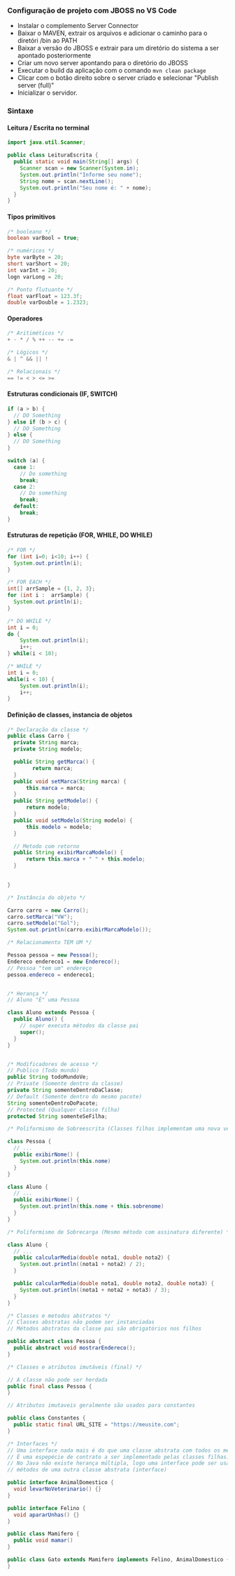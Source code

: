 ### Configuração de projeto com JBOSS no VS Code

- Instalar o complemento Server Connector
- Baixar o MAVEN, extrair os arquivos e adicionar o caminho para o diretóri /bin ao PATH
- Baixar a versão do JBOSS e extrair para um diretório do sistema a ser apontado posteriormente
- Criar um novo server apontando para o diretório do JBOSS
- Executar o build da aplicação com o comando `mvn clean package`
- Clicar com o botão direito sobre o server criado e selecionar "Publish server (full)"
- Inicializar o servidor.

### Sintaxe

#### Leitura / Escrita no terminal
```java
import java.util.Scanner;

public class LeituraEscrita {
  public static void main(String[] args) {
    Scanner scan = new Scanner(System.in);
    System.out.println("Informe seu nome");
    String nome = scan.nextLine();
    System.out.println("Seu nome é: " + nome);
  }
}
```

#### Tipos primitivos
```java
/* booleano */
boolean varBool = true;

/* numéricos */
byte varByte = 20;
short varShort = 20;
int varInt = 20;
logn varLong = 20;

/* Ponto flutuante */
float varFloat = 123.3f;
double varDouble = 1.2323;
```
#### Operadores 

```java
/* Aritiméticos */
+ - * / % ++ -- += -=

/* Lógicos */
& | ^ && || !

/* Relacionais */
== != < > <= >= 
```

#### Estruturas condicionais (IF, SWITCH)

```java
if (a > b) {
  // DO Something
} else if (b > c) {
  // DO Something
} else {
  // DO Something
}

switch (a) {
  case 1:
    // Do something
    break;
  case 2:
    // Do something
    break;
  default:
    break;
}
```

#### Estruturas de repetição (FOR, WHILE, DO WHILE)

```java
/* FOR */
for (int i=0; i<10; i++) {
  System.out.println(i);
}

/* FOR EACH */
int[] arrSample = {1, 2, 3};
for (int i :  arrSample) {
  System.out.println(i);
}

/* DO WHILE */
int i = 0;
do {
    System.out.println(i);
    i++;
} while(i < 10);

/* WHILE */
int i = 0;
while(i < 10) {
    System.out.println(i);
    i++;
} 
```

#### Definição de classes, instancia de objetos

```java
/* Declaração da classe */
public class Carro {
  private String marca;
  private String modelo;

  public String getMarca() {
        return marca;
  }
  public void setMarca(String marca) {
      this.marca = marca;
  }
  public String getModelo() {
      return modelo;
  }
  public void setModelo(String modelo) {
      this.modelo = modelo;
  }

  // Metodo com retorno
  public String exibirMarcaModelo() {
      return this.marca + " " + this.modelo;
  }

  
}

/* Instância do objeto */

Carro carro = new Carro();
carro.setMarca("VW");
carro.setModelo("Gol");
System.out.println(carro.exibirMarcaModelo());

/* Relacionamento TEM UM */

Pessoa pessoa = new Pessoa();
Endereco endereco1 = new Endereco();
// Pessoa "tem um" endereço
pessoa.endereco = endereco1;


/* Herança */
// Aluno "É" uma Pessoa

class Aluno extends Pessoa {
  public Aluno() {
    // super executa métodos da classe pai
    super();
  }
}


/* Modificadores de acesso */
// Publico (Todo mundo)
public String todoMundoVe;
// Private (Somente dentro da classe)
private String somenteDentroDaClasse;
// Default (Somente dentro do mesmo pacote)
String somenteDentroDoPacote;
// Protected (Qualquer classe filha)
protected String somenteSeFilha;

/* Poliformismo de Sobreescrita (Classes filhas implementam uma nova versão do método) - Em tempo de execução */

class Pessoa {
  // ...
  public exibirNome() {
    System.out.println(this.nome)
  }
}

class Aluno {
  // ...
  public exibirNome() {
    System.out.println(this.nome + this.sobrenome)
  }
}

/* Poliformismo de Sobrecarga (Mesmo método com assinatura diferente) */

class Aluno {
  // ...
  public calcularMedia(double nota1, double nota2) {
    System.out.println((nota1 + nota2) / 2);
  }

  public calcularMedia(double nota1, double nota2, double nota3) {
    System.out.println((nota1 + nota2 + nota3) / 3);
  }
}

/* Classes e metodos abstratos */
// Classes abstratas não podem ser instanciadas
// Métodos abstratos da classe pai são obrigatórios nos filhos

public abstract class Pessoa {
  public abstract void mostrarEndereco();
}

/* Classes e atributos imutáveis (final) */

// A classe não pode ser herdada
public final class Pessoa {
}

// Atributos imutaveis geralmente são usados para constantes

public class Constantes {
  public static final URL_SITE = "https://meusite.com";
}

/* Interfaces */
// Uma interface nada mais é do que uma classe abstrata com todos os métodos abstratos.
// É uma espepécie de contrato a ser implementado pelas classes filhas.
// No Java não existe herança múltipla, logo uma interface pode ser usada para um classe filha implementar
// métodos de uma outra classe abstrata (interface)

public interface AnimalDomestico {
  void levarNoVeterinario() {}
}

public interface Felino {
  void apararUnhas() {}
}

public class Mamifero {
  public void mamar()
}

public class Gato extends Mamifero implements Felino, AnimalDomestico { 
}
```




